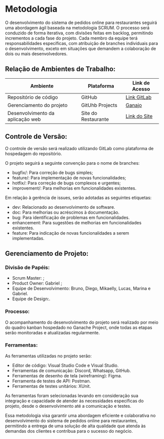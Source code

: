 # Metodologia


O desenvolvimento do sistema de pedidos online para restaurantes seguirá uma abordagem ágil baseada na metodologia SCRUM. O processo será conduzido de forma iterativa, com divisões feitas em backlog, permitindo incrementos a cada fase do projeto. Cada membro da equipe terá responsabilidades específicas, com atribuição de branches individuais para o desenvolvimento, exceto em situações que demandem a colaboração de dois ou mais desenvolvedores.

## Relação de Ambientes de Trabalho:

| Ambiente | Plataforma | Link de Acesso |
|----------|------------|----------------|
| Repositório de código | GitHub | [Link GitLab](#) |
| Gerenciamento do projeto | GitUhb Projects | [Ganajo](#) |
| Desenvolvimento da aplicação web | Site do Restaurante | [Link do Site](#) |

## Controle de Versão:

O controle de versão será realizado utilizando GitLab como plataforma de hospedagem do repositório.

O projeto seguirá a seguinte convenção para o nome de branches:
- bugfix/: Para correção de bugs simples;
- feature/: Para implementação de novas funcionalidades;
- hotfix/: Para correção de bugs complexos e urgentes;
- improvement/: Para melhorias em funcionalidades existentes.

Em relação à gerência de issues, serão adotadas as seguintes etiquetas:
- dev: Relacionado ao desenvolvimento de software.
- doc: Para melhorias ou acréscimos à documentação.
- bug: Para identificação de problemas em funcionalidades.
- enhancement: Para sugestões de melhorias em funcionalidades existentes.
- feature: Para indicação de novas funcionalidades a serem implementadas.

## Gerenciamento de Projeto:

### Divisão de Papéis:
- Scrum Master: ;
- Product Owner: Gabriel ;
- Equipe de Desenvolvimento: Bruno, Diego, Mikaelly, Lucas, Marina e Gabriel.
- Equipe de Design:.

### Processo:
O acompanhamento do desenvolvimento do projeto será realizado por meio do quadro kanban hospedado no Ganache Project, onde todas as etapas serão monitoradas e atualizadas regularmente.

### Ferramentas:
As ferramentas utilizadas no projeto serão:
- Editor de código: Visual Studio Code e Visual Studio.
- Ferramentas de comunicação: Discord, Whatsapp, GitHub.
- Ferramentas de desenho de tela (wireframing): Figma.
- Ferramenta de testes de API: Postman.
- Ferramentas de testes unitários:  XUnit.

As ferramentas foram selecionadas levando em consideração sua integração e capacidade de atender às necessidades específicas do projeto, desde o desenvolvimento até a comunicação e testes.

Essa metodologia visa garantir uma abordagem eficiente e colaborativa no desenvolvimento do sistema de pedidos online para restaurantes, permitindo a entrega de uma solução de alta qualidade que atenda às demandas dos clientes e contribua para o sucesso do negócio.
